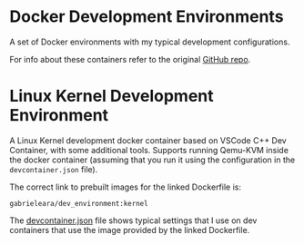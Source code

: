 # Docker Development Environments

A set of Docker environments with my typical development configurations.

For info about these containers refer to the original [GitHub
repo](https://github.com/gabrieleara/dev_environment).

# Linux Kernel Development Environment

A Linux Kernel development docker container based on VSCode C++ Dev Container,
with some additional tools. Supports running Qemu-KVM inside the docker
container (assuming that you run it using the configuration in the
`devcontainer.json` file).

The correct link to prebuilt images for the linked Dockerfile is:
```
gabrieleara/dev_environment:kernel
```

The [devcontainer.json](devcontainer.json) file shows typical settings that I
use on dev containers that use the image provided by the linked Dockerfile.

